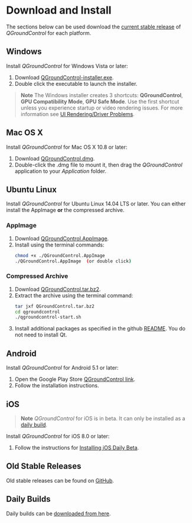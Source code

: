 # Download and Install

The sections below can be used download the [current stable release](../releases/release_notes.md) of *QGroundControl* for each platform.

## Windows

Install *QGroundControl* for Windows Vista or later:

1. Download [QGroundControl-installer.exe](https://s3-us-west-2.amazonaws.com/qgroundcontrol/latest/QGroundControl-installer.exe).
1. Double click the executable to launch the installer.

> **Note** The Windows installer creates 3 shortcuts: **QGroundControl**, **GPU Compatibility Mode**, **GPU Safe Mode**. 
  Use the first shortcut unless you experience startup or video rendering issues. 
  For more information see [UI Rendering/Driver Problems](../Support/ui_driver_problems.md#opengl_troubleshooting).


## Mac OS X

Install *QGroundControl* for Mac OS X 10.8 or later: 

1. Download [QGroundControl.dmg](https://s3-us-west-2.amazonaws.com/qgroundcontrol/latest/QGroundControl.dmg).
1. Double-click the .dmg file to mount it, then drag the *QGroundControl* application to your *Application* folder.

  
## Ubuntu Linux

Install *QGroundControl* for Ubuntu Linux 14.04 LTS or later. 
You can either install the AppImage **or** the compressed archive.

### AppImage

1. Download [QGroundControl.AppImage](https://s3-us-west-2.amazonaws.com/qgroundcontrol/latest/QGroundControl.AppImage).
1. Install using the terminal commands:
   ```sh
   chmod +x ./QGroundControl.AppImage
   ./QGroundControl.AppImage  (or double click)
   ```

### Compressed Archive

1. Download [QGroundControl.tar.bz2](https://s3-us-west-2.amazonaws.com/qgroundcontrol/latest/QGroundControl.tar.bz2).
1. Extract the archive using the terminal command:
   ```sh
   tar jxf QGroundControl.tar.bz2
   cd qgroundcontrol
   ./qgroundcontrol-start.sh
   ```
1. Install additional packages as specified in the github <a class="urlextern" title="https://github.com/mavlink/qgroundcontrol" href="https://github.com/mavlink/qgroundcontrol" rel="nofollow">README</a>. 
   You do not need to install Qt.

  
## Android

Install *QGroundControl* for Android 5.1 or later:

1. Open the Google Play Store [QGroundControl link](https://play.google.com/store/apps/details?id=org.mavlink.qgroundcontrol).
1. Follow the installation instructions.


## iOS

> **Note** *QGroundControl* for iOS is in beta.
  It can only be installed as a [daily build](../releases/daily_builds.md).

Install *QGroundControl* for iOS 8.0 or later:

1. Follow the instructions for [Installing iOS Daily Beta](../releases/daily_builds.md).


## Old Stable Releases

Old stable releases can be found on <a href="https://github.com/mavlink/qgroundcontrol/releases/" target="_blank">GitHub</a>. 

## Daily Builds

Daily builds can be [downloaded from here](../releases/daily_builds.md).
